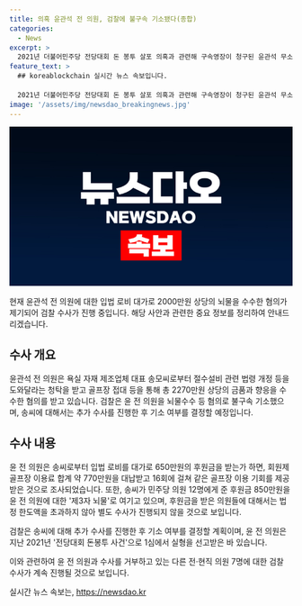 ```yaml
---
title: 의혹 윤관석 전 의원, 검찰에 불구속 기소됐다(종합)
categories:
  - News
excerpt: >
  2021년 더불어민주당 전당대회 돈 봉투 살포 의혹과 관련해 구속영장이 청구된 윤관석 무소속 의원이 뇌물수수 등 혐의로 불구속 기소됐다. 윤 전 의원은 욕실 자재 제조업체 대표 송씨로부터 2270만원 상당의 금품과 향응을 수수했으며, 송씨에 대한 추가수사도 예정이다. 검찰은 윤 전 의원이 받은 후원금을 제3자 뇌물로 보고 있으며, 송씨는 정치자금법 위반 혐의로 조사를 받고 있다. 해당 의원들은 검찰 출석 요구에 응하지 않고 있다.
feature_text: >
  ## koreablockchain 실시간 뉴스 속보입니다.

  2021년 더불어민주당 전당대회 돈 봉투 살포 의혹과 관련해 구속영장이 청구된 윤관석 무소속 의원이 뇌물수수 등 혐의로 불구속 기소됐다. 윤 전 의원은 욕실 자재 제조업체 대표 송씨로부터 2270만원 상당의 금품과 향응을 수수했으며, 송씨에 대한 추가수사도 예정이다. 검찰은 윤 전 의원이 받은 후원금을 제3자 뇌물로 보고 있으며, 송씨는 정치자금법 위반 혐의로 조사를 받고 있다. 해당 의원들은 검찰 출석 요구에 응하지 않고 있다.
image: '/assets/img/newsdao_breakingnews.jpg'
---
```


<p><img src="/assets/img/newsdao_breakingnews.jpg" alt="koreablockchain 속보" /></p>

<p>현재 윤관석 전 의원에 대한 입법 로비 대가로 2000만원 상당의 뇌물을 수수한 혐의가 제기되어 검찰 수사가 진행 중입니다. 해당 사안과 관련한 중요 정보를 정리하여 안내드리겠습니다.</p>

<h2 data-ke-size="size26">수사 개요</h2>

<p>윤관석 전 의원은 욕실 자재 제조업체 대표 송모씨로부터 절수설비 관련 법령 개정 등을 도와달라는 청탁을 받고 골프장 접대 등을 통해 총 2270만원 상당의 금품과 향응을 수수한 혐의를 받고 있습니다. 검찰은 윤 전 의원을 뇌물수수 등 혐의로 불구속 기소했으며, 송씨에 대해서는 추가 수사를 진행한 후 기소 여부를 결정할 예정입니다.</p>

<h2 data-ke-size="size26">수사 내용</h2>

<p>윤 전 의원은 송씨로부터 입법 로비를 대가로 650만원의 후원금을 받는가 하면, 회원제 골프장 이용료 합계 약 770만원을 대납받고 16회에 걸쳐 같은 골프장 이용 기회를 제공받은 것으로 조사되었습니다. 또한, 송씨가 민주당 의원 12명에게 준 후원금 850만원을 윤 전 의원에 대한 '제3자 뇌물'로 여기고 있으며, 후원금을 받은 의원들에 대해서는 법정 한도액을 초과하지 않아 별도 수사가 진행되지 않을 것으로 보입니다.</p>

<p>검찰은 송씨에 대해 추가 수사를 진행한 후 기소 여부를 결정할 계획이며, 윤 전 의원은 지난 2021년 '전당대회 돈봉투 사건'으로 1심에서 실형을 선고받은 바 있습니다.</p>

<p>이와 관련하여 윤 전 의원과 수사를 거부하고 있는 다른 전·현직 의원 7명에 대한 검찰 수사가 계속 진행될 것으로 보입니다.</p>
실시간 뉴스 속보는, <a href="https://newsdao.kr" rel="dofollow">https://newsdao.kr</a>


